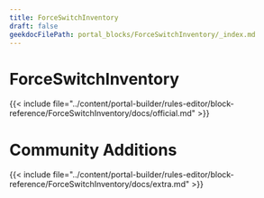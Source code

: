 ```yaml
---
title: ForceSwitchInventory
draft: false
geekdocFilePath: portal_blocks/ForceSwitchInventory/_index.md
---
```

# ForceSwitchInventory
{{< include file="../content/portal-builder/rules-editor/block-reference/ForceSwitchInventory/docs/official.md" >}}

# Community Additions

{{< include file="../content/portal-builder/rules-editor/block-reference/ForceSwitchInventory/docs/extra.md" >}}